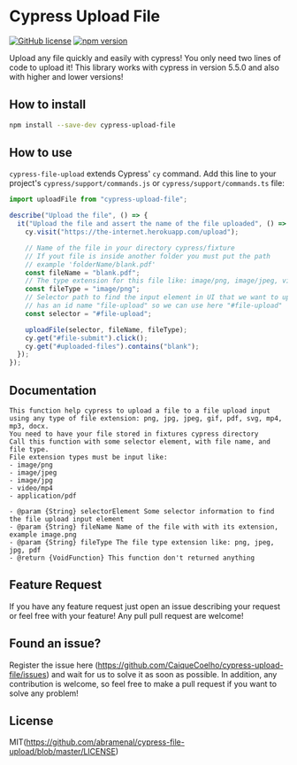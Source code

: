 # Cypress Upload File

[![GitHub license](https://img.shields.io/badge/license-MIT-blue.svg)](https://github.com/abramenal/cypress-file-upload/blob/master/LICENSE)
[![npm version](https://img.shields.io/npm/v/cypress-upload-file.svg?style=flat&color=important)](https://www.npmjs.com/package/cypress-upload-file)

Upload any file quickly and easily with cypress! You only need two lines of code to upload it! This library works with cypress in version 5.5.0 and also with higher and lower versions!

## How to install

```bash
npm install --save-dev cypress-upload-file
```

## How to use

`cypress-file-upload` extends Cypress' `cy` command.
Add this line to your project's `cypress/support/commands.js` or `cypress/support/commands.ts` file:

```javascript
import uploadFile from "cypress-upload-file";
```

```javascript
describe("Upload the file", () => {
  it("Upload the file and assert the name of the file uploaded", () => {
    cy.visit("https://the-internet.herokuapp.com/upload");

    // Name of the file in your directory cypress/fixture
    // If yout file is inside another folder you must put the path
    // example 'folderName/blank.pdf'
    const fileName = "blank.pdf";
    // The type extension for this file like: image/png, image/jpeg, video/mp4, application/pdf
    const fileType = "image/png";
    // Selector path to find the input element in UI that we want to upload a file, in our example the element
    // has an id name "file-upload" so we can use here "#file-upload"
    const selector = "#file-upload";

    uploadFile(selector, fileName, fileType);
    cy.get("#file-submit").click();
    cy.get("#uploaded-files").contains("blank");
  });
});
```

## Documentation

```
This function help cypress to upload a file to a file upload input
using any type of file extension: png, jpg, jpeg, gif, pdf, svg, mp4, mp3, docx.
You need to have your file stored in fixtures cypress directory
Call this function with some selector element, with file name, and file type.
File extension types must be input like:
- image/png
- image/jpeg
- image/jpg
- video/mp4
- application/pdf

- @param {String} selectorElement Some selector information to find the file upload input element
- @param {String} fileName Name of the file with with its extension, exampĺe image.png
- @param {String} fileType The file type extension like: png, jpeg, jpg, pdf
- @return {VoidFunction} This function don't returned anything
```

## Feature Request

If you have any feature request just open an issue describing your request or feel free with your feature! Any pull pull request are welcome!

## Found an issue?

Register the issue here (https://github.com/CaiqueCoelho/cypress-upload-file/issues) and wait for us to solve it as soon as possible.
In addition, any contribution is welcome, so feel free to make a pull request if you want to solve any problem!

## License

MIT(https://github.com/abramenal/cypress-file-upload/blob/master/LICENSE)

